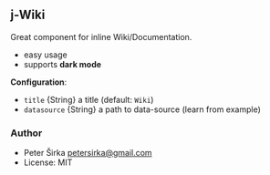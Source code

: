 ## j-Wiki

Great component for inline Wiki/Documentation.

- easy usage
- supports __dark mode__

__Configuration__:

- `title` {String} a title (default: `Wiki`)
- `datasource` {String} a path to data-source (learn from example)

### Author

- Peter Širka <petersirka@gmail.com>
- License: MIT